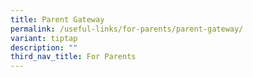 ```yaml
---
title: Parent Gateway
permalink: /useful-links/for-parents/parent-gateway/
variant: tiptap
description: ""
third_nav_title: For Parents
---
```

